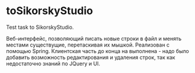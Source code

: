 # toSikorskyStudio
Test task to SikorskyStudio.

Веб-интерфейс, позволяющий писать новые строки в файл и менять местами существущие, перетаскивая их мышкой. Реализован с помощью 
Spring. Клиентская часть до конца на выполнена - надо было добавить возможность редактирования и удаления строк, так как 
недостаточно знаний по JQuery и UI. 
